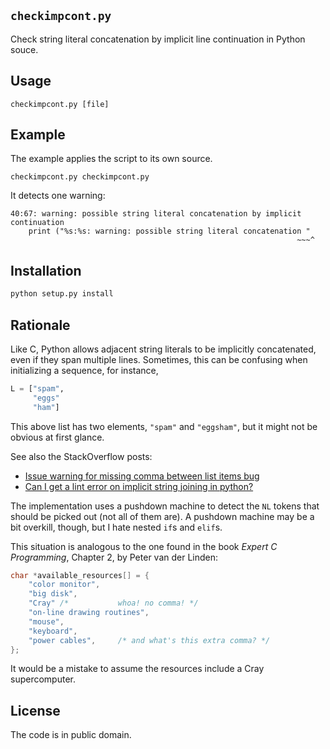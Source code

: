 ## `checkimpcont.py` ##

Check string literal concatenation by implicit line continuation in Python souce.


## Usage ##

```
checkimpcont.py [file]
```

## Example ##

The example applies the script to its own source.
```
checkimpcont.py checkimpcont.py
```

It detects one warning:
```
40:67: warning: possible string literal concatenation by implicit continuation
    print ("%s:%s: warning: possible string literal concatenation "
                                                                ~~~^
```

## Installation ##

```bash
python setup.py install
```

## Rationale ##

Like C, Python allows adjacent string literals to be implicitly concatenated,
even if they span multiple lines.  Sometimes, this can be confusing when
initializing a sequence, for instance,
```python
L = ["spam",
     "eggs"
     "ham"]
```
This above list has two elements, `"spam"` and `"eggsham"`, but it might not be
obvious at first glance.

See also the StackOverflow posts:  
*  [Issue warning for missing comma between list items bug](https://stackoverflow.com/questions/34540634/issue-warning-for-missing-comma-between-list-items-bug)
*  [Can I get a lint error on implicit string joining in python?](https://stackoverflow.com/questions/40503153/can-i-get-a-lint-error-on-implicit-string-joining-in-python)

The implementation uses a pushdown machine to detect the `NL` tokens that
should be picked out (not all of them are).  A pushdown machine may be a bit
overkill, though, but I hate nested `if`s and `elif`s.

This situation is analogous to the one found in the book <i>Expert C
Programming</i>, Chapter 2, by Peter van der Linden:
```c
char *available_resources[] = {
    "color monitor",
    "big disk",
    "Cray" /*           whoa! no comma! */
    "on-line drawing routines",
    "mouse",
    "keyboard",
    "power cables",     /* and what's this extra comma? */
};
```
It would be a mistake to assume the resources include a Cray supercomputer.


## License ##

The code is in public domain.
